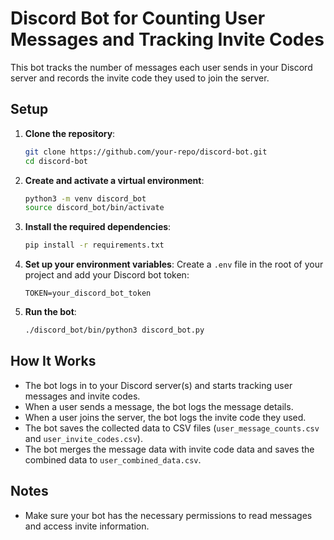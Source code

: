 # Discord Bot for Counting User Messages and Tracking Invite Codes

This bot tracks the number of messages each user sends in your Discord server and records the invite code they used to join the server.

## Setup

1. **Clone the repository**:
    ```bash
    git clone https://github.com/your-repo/discord-bot.git
    cd discord-bot
    ```

2. **Create and activate a virtual environment**:
    ```bash
    python3 -m venv discord_bot
    source discord_bot/bin/activate
    ```

3. **Install the required dependencies**:
    ```bash
    pip install -r requirements.txt
    ```

4. **Set up your environment variables**:
    Create a `.env` file in the root of your project and add your Discord bot token:
    ```env
    TOKEN=your_discord_bot_token
    ```

5. **Run the bot**:
    ```bash
    ./discord_bot/bin/python3 discord_bot.py
    ```

## How It Works

- The bot logs in to your Discord server(s) and starts tracking user messages and invite codes.
- When a user sends a message, the bot logs the message details.
- When a user joins the server, the bot logs the invite code they used.
- The bot saves the collected data to CSV files (`user_message_counts.csv` and `user_invite_codes.csv`).
- The bot merges the message data with invite code data and saves the combined data to `user_combined_data.csv`.

## Notes

- Make sure your bot has the necessary permissions to read messages and access invite information.